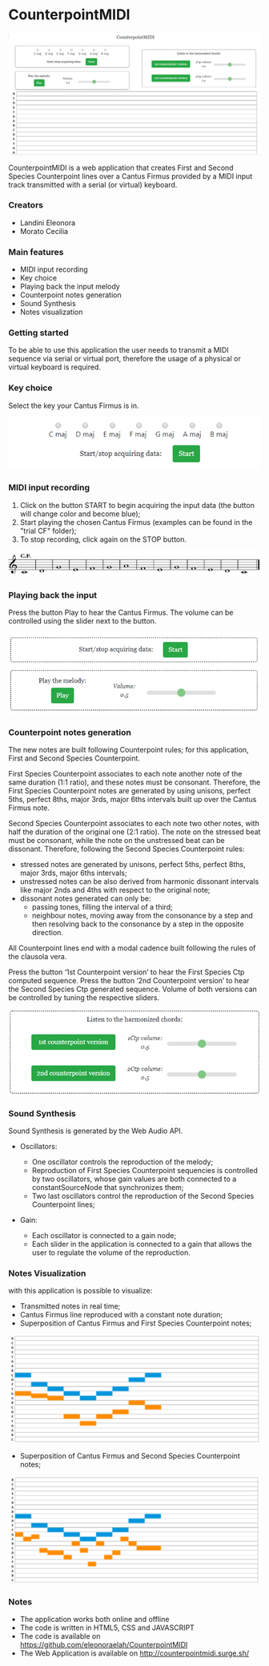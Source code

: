 # CounterpointMIDI
<p align="center"> <img src="./img/screen.png" > </p> 
CounterpointMIDI is a web application that creates First and Second Species Counterpoint lines over a Cantus Firmus provided by a MIDI input track transmitted with a serial (or virtual) keyboard.

### Creators

* Landini Eleonora
* Morato Cecilia

### Main features

* MIDI input recording
* Key choice
* Playing back the input melody
* Counterpoint notes generation
* Sound Synthesis
* Notes visualization 

### Getting started

To be able to use this application the user needs to transmit a MIDI sequence via serial or virtual port, therefore the usage of a physical or virtual keyboard is required.

### Key choice

Select the key your Cantus Firmus is in.

<p align="center"> <img src="./img/key.png" > </p> 

### MIDI input recording

1. Click on the button START to begin acquiring the input data (the button will change color and become blue);
1. Start playing the chosen Cantus Firmus (examples can be found in the "trial CF" folder);
1. To stop recording, click again on the STOP button.

<p align="center"> <img src="./trial CF/cantus_firmus.png" > </p>

### Playing back the input

Press the button Play to hear the Cantus Firmus. 
The volume can be controlled using the slider next to the button.

<p align="center"> <img src="./img/Start_Play.png" > </p> 

### Counterpoint notes generation

The new notes are built following Counterpoint rules; for this application, First and Second Species Counterpoint. 

First Species Counterpoint associates to each note another note of the same duration (1:1 ratio), and these notes must be consonant. 
Therefore, the First Species Counterpoint notes are generated by using unisons, perfect 5ths, perfect 8ths, major 3rds, major 6ths intervals built up over the Cantus Firmus note. 

Second Species Counterpoint associates to each note two other notes, with half the duration of the original one (2:1 ratio). The note on the stressed beat must be consonant, while the note on the unstressed beat can be dissonant. 
Therefore, following the Second Species Counterpoint rules:
* stressed notes are generated by unisons, perfect 5ths, perfect 8ths, major 3rds, major 6ths intervals;
* unstressed notes can be also derived from harmonic dissonant intervals like major 2nds and 4ths with respect to the original note;
* dissonant notes generated can only be:
    * passing tones, filling the interval of a third;
    * neighbour notes, moving away from the consonance by a step and then resolving back to the consonance by a step in the opposite direction.

All Counterpoint lines end with a modal cadence built following the rules of the clausola vera.

Press the button ‘1st Counterpoint version’ to hear the First Species Ctp computed sequence.
Press the button ‘2nd Counterpoint version’ to hear the Second Species Ctp generated sequence.
Volume of both versions can be controlled by tuning the respective sliders. 

<p align="center"> <img src="./img/ctp.png" > </p> 

### Sound Synthesis

Sound Synthesis is generated by the Web Audio API. 

* Oscillators:
     * One oscillator controls the reproduction of the melody;
     * Reproduction of First Species Counterpoint sequencies is controlled by two oscillators, whose gain values are both connected to a constantSourceNode that synchronizes them;
     * Two last oscillators control the reproduction of the Second Species Counterpoint lines;

* Gain:
     * Each oscillator is connected to a gain node;
     * Each slider in the application is connected to a gain that allows the user to regulate the volume of the reproduction.

### Notes Visualization

with this application is possible to visualize:

* Transmitted notes in real time;
* Cantus Firmus line reproduced with a constant note duration;
* Superposition of Cantus Firmus and First Species Counterpoint notes;

<p align="center"> <img src="./img/example_ctp1.png" > </p> 

* Superposition of Cantus Firmus and Second Species Counterpoint notes;

<p align="center"> <img src="./img/example_ctp2.png" > </p>

### Notes

* The application works both online and offline
* The code is written in HTML5, CSS and JAVASCRIPT
* The code is available on https://github.com/eleonoraelah/CounterpointMIDI
* The Web Application is available on http://counterpointmidi.surge.sh/










